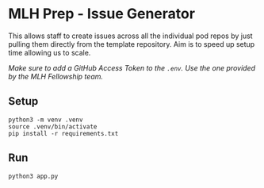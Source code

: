 # MLH Prep - Issue Generator    

This allows staff to create issues across all the individual pod repos by just pulling them directly from the template repository. Aim is to speed up setup time allowing us to scale.

*Make sure to add a GitHub Access Token to the `.env`. Use the one provided by the MLH Fellowship team.*

## Setup

```
python3 -m venv .venv
source .venv/bin/activate
pip install -r requirements.txt
```

## Run

```
python3 app.py
```
